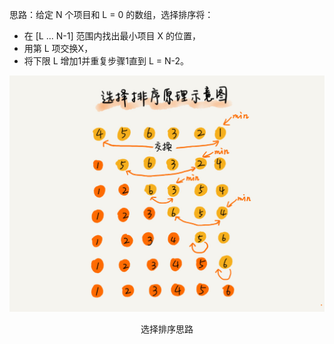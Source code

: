 思路：给定 N 个项目和 L = 0 的数组，选择排序将：
* 在 [L ... N-1] 范围内找出最小项目 X 的位置，
* 用第 L 项交换X，
* 将下限 L 增加1并重复步骤1直到 L = N-2。
<center>
    <img src="./thoughts.jpg" />
    <p>选择排序思路</p>
</center>

